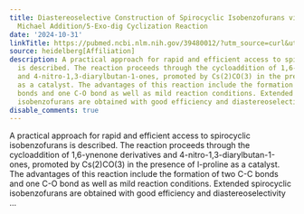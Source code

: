```yaml
---
title: Diastereoselective Construction of Spirocyclic Isobenzofurans via a Tandem
  Michael Addition/5-Exo-dig Cyclization Reaction
date: '2024-10-31'
linkTitle: https://pubmed.ncbi.nlm.nih.gov/39480012/?utm_source=curl&utm_medium=rss&utm_campaign=pubmed-2&utm_content=1FakS-2QOkCT8HsMOQP1bCRQ4YzyumYOmxmF0moLsQ3dFB1E9V&fc=20220326224207&ff=20241031185340&v=2.18.0.post9+e462414
source: heidelberg[Affiliation]
description: A practical approach for rapid and efficient access to spirocyclic isobenzofurans
  is described. The reaction proceeds through the cycloaddition of 1,6-ynenone derivatives
  and 4-nitro-1,3-diarylbutan-1-ones, promoted by Cs(2)CO(3) in the presence of l-proline
  as a catalyst. The advantages of this reaction include the formation of two C-C
  bonds and one C-O bond as well as mild reaction conditions. Extended spirocyclic
  isobenzofurans are obtained with good efficiency and diastereoselectivity ...
disable_comments: true
---
```

A practical approach for rapid and efficient access to spirocyclic isobenzofurans is described. The reaction proceeds through the cycloaddition of 1,6-ynenone derivatives and 4-nitro-1,3-diarylbutan-1-ones, promoted by Cs(2)CO(3) in the presence of l-proline as a catalyst. The advantages of this reaction include the formation of two C-C bonds and one C-O bond as well as mild reaction conditions. Extended spirocyclic isobenzofurans are obtained with good efficiency and diastereoselectivity ...